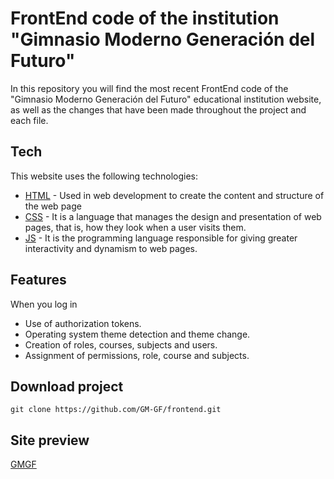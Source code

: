 # FrontEnd code of the institution "Gimnasio Moderno Generación del Futuro"

In this repository you will find the most recent FrontEnd code of the "Gimnasio Moderno Generación del Futuro" educational institution website, as well as the changes that have been made throughout the project and each file.

## Tech

This website uses the following technologies:

- [HTML](https://lenguajehtml.com/html/) - Used in web development to create the content and structure of the web page
- [CSS](https://css-tricks.com/) - It is a language that manages the design and presentation of web pages, that is, how they look when a user visits them.
- [JS](https://developer.mozilla.org/es/docs/Web/JavaScript) - It is the programming language responsible for giving greater interactivity and dynamism to web pages.

## Features

When you log in

- Use of authorization tokens.
- Operating system theme detection and theme change.
- Creation of roles, courses, subjects and users.
- Assignment of permissions, role, course and subjects.

## Download project

`git clone https://github.com/GM-GF/frontend.git`

## Site preview

[GMGF](https://GM-GF.io/frontend/)
